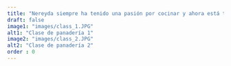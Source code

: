```yaml
---
title: "Nereyda siempre ha tenido una pasión por cocinar y ahora está tomando clases de panadería para poder iniciar la panadería. Durante 4 meses toma clases todos los jueves por la mañana."
draft: false
image1: "images/class_1.JPG"
alt1: "Clase de panadería 1"
image2: "images/class_2.JPG"
alt2: "Clase de panadería 2"
order : 0
---
```

